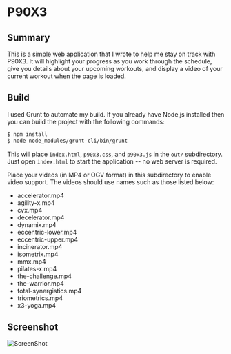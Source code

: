 # P90X3

## Summary

This is a simple web application that I wrote to help me stay on track with P90X3. It will highlight your progress as you work through the schedule, give you details about your upcoming workouts, and display a video of your current workout when the page is loaded.

## Build

I used Grunt to automate my build. If you already have Node.js installed then you can build the project with the following commands:

```sh
$ npm install
$ node node_modules/grunt-cli/bin/grunt
```

This will place `index.html`, `p90x3.css`, and `p90x3.js` in the `out/` subdirectory. Just open `index.html` to start the application -- no web server is required.

Place your videos (in MP4 or OGV format) in this subdirectory to enable video support. The videos should use names such as those listed below:

* accelerator.mp4
* agility-x.mp4
* cvx.mp4
* decelerator.mp4
* dynamix.mp4
* eccentric-lower.mp4
* eccentric-upper.mp4
* incinerator.mp4
* isometrix.mp4
* mmx.mp4
* pilates-x.mp4
* the-challenge.mp4
* the-warrior.mp4
* total-synergistics.mp4
* triometrics.mp4
* x3-yoga.mp4

## Screenshot

![ScreenShot](https://raw.github.com/kjiwa/p90x3/master/p90x3-20140118.png)
